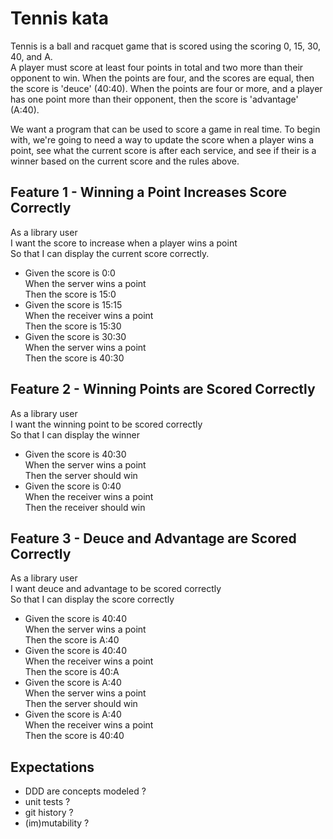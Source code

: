 # Tennis kata

Tennis is a ball and racquet game that is scored using the scoring 0, 15, 30, 40, and A. \
A player must score at least four points in total and two more than their opponent to win. 
When the points are four, and the scores are equal, then the 
score is 'deuce' (40:40). When the points are four or more, and a player has one point more than their opponent, then the score is 'advantage' (A:40).

We want a program that can be used to score a game in real time. To begin with, we're going to need a way to update the score when a player wins a point, see what the current score is after each service, and see if their is a winner based on the current score and the rules above.


## Feature 1 - Winning a Point Increases Score Correctly
As a library user \
I want the score to increase when a player wins a point \
So that I can display the current score correctly.

- Given the score is 0:0 \
When the server wins a point \
Then the score is 15:0 
- Given the score is 15:15 \
When the receiver wins a point \
Then the score is 15:30
- Given the score is 30:30 \
When the server wins a point \
Then the score is 40:30


## Feature 2 - Winning Points are Scored Correctly
As a library user \
I want the winning point to be scored correctly \
So that I can display the winner

- Given the score is 40:30 \
When the server wins a point \
Then the server should win
- Given the score is 0:40 \
When the receiver wins a point \
Then the receiver should win

## Feature 3 - Deuce and Advantage are Scored Correctly
As a library user \
I want deuce and advantage to be scored correctly \
So that I can display the score correctly

- Given the score is 40:40 \
When the server wins a point \
Then the score is A:40
- Given the score is 40:40 \
When the receiver wins a point \
Then the score is 40:A
- Given the score is A:40 \
When the server wins a point \
Then the server should win
- Given the score is A:40 \
When the receiver wins a point \
Then the score is 40:40

  
## Expectations
- DDD are concepts modeled ?
- unit tests ?
- git history ?
- (im)mutability ?
